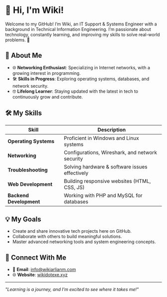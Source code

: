 # 👋 Hi, I'm Wiki!

Welcome to my GitHub! I’m Wiki, an IT Support & Systems Engineer with a background in Technical Information Engineering. I’m passionate about technology, constantly learning, and improving my skills to solve real-world problems. 🚀

## 🌟 About Me

- 🌐 **Networking Enthusiast**: Specializing in Internet networks, with a growing interest in programming.
- 🛠️ **Skills in Progress**: Exploring operating systems, databases, and network security.
- 🤓 **Lifelong Learner**: Staying updated with the latest in tech to continuously grow and contribute.

## 🛠 My Skills

| Skill                 | Description                                         |
|-----------------------|-----------------------------------------------------|
| **Operating Systems** | Proficient in Windows and Linux systems             |
| **Networking**        | Configurations, Wireshark, and network security     |
| **Troubleshooting**   | Solving hardware & software issues effectively      |
| **Web Development**   | Building responsive websites (HTML, CSS, JS)        |
| **Backend Development**| Working with PHP and MySQL for databases          |

## 💡 My Goals

- Create and share innovative tech projects here on GitHub.
- Collaborate with others to build meaningful solutions.
- Master advanced networking tools and system engineering concepts.

## 🔗 Connect With Me

- 📧 **Email**: [info@wikiarlianm.com](mailto:info@wikiarlianm.com)
- 🌐 **Website**: [wikidotexe.xyz](https://wikidotexe.xyz)

---

*"Learning is a journey, and I’m excited to see where it takes me!"*
